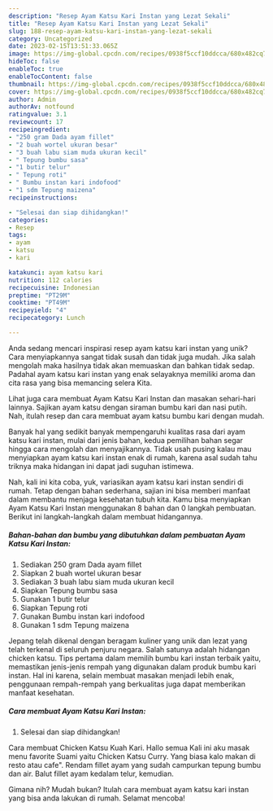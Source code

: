 ```yaml
---
description: "Resep Ayam Katsu Kari Instan yang Lezat Sekali"
title: "Resep Ayam Katsu Kari Instan yang Lezat Sekali"
slug: 188-resep-ayam-katsu-kari-instan-yang-lezat-sekali
category: Uncategorized
date: 2023-02-15T13:51:33.065Z
image: https://img-global.cpcdn.com/recipes/0938f5ccf10ddcca/680x482cq70/ayam-katsu-kari-instan-foto-resep-utama.jpg
hideToc: false
enableToc: true
enableTocContent: false
thumbnail: https://img-global.cpcdn.com/recipes/0938f5ccf10ddcca/680x482cq70/ayam-katsu-kari-instan-foto-resep-utama.jpg
cover: https://img-global.cpcdn.com/recipes/0938f5ccf10ddcca/680x482cq70/ayam-katsu-kari-instan-foto-resep-utama.jpg
author: Admin
authorAv: notfound
ratingvalue: 3.1
reviewcount: 17
recipeingredient:
- "250 gram Dada ayam fillet"
- "2 buah wortel ukuran besar"
- "3 buah labu siam muda ukuran kecil"
- " Tepung bumbu sasa"
- "1 butir telur"
- " Tepung roti"
- " Bumbu instan kari indofood"
- "1 sdm Tepung maizena"
recipeinstructions:

- "Selesai dan siap dihidangkan!"
categories:
- Resep
tags:
- ayam
- katsu
- kari

katakunci: ayam katsu kari 
nutrition: 112 calories
recipecuisine: Indonesian
preptime: "PT29M"
cooktime: "PT49M"
recipeyield: "4"
recipecategory: Lunch

---
```





Anda sedang mencari inspirasi resep ayam katsu kari instan yang unik? Cara menyiapkannya sangat tidak susah dan tidak juga mudah. Jika salah mengolah maka hasilnya tidak akan memuaskan dan bahkan tidak sedap. Padahal ayam katsu kari instan yang enak selayaknya memiliki aroma dan cita rasa yang bisa memancing selera Kita.





Lihat juga cara membuat Ayam Katsu Kari Instan dan masakan sehari-hari lainnya. Sajikan ayam katsu dengan siraman bumbu kari dan nasi putih. Nah, itulah resep dan cara membuat ayam katsu bumbu kari dengan mudah.

Banyak hal yang sedikit banyak mempengaruhi kualitas rasa dari ayam katsu kari instan, mulai dari jenis bahan, kedua pemilihan bahan segar hingga cara mengolah dan menyajikannya. Tidak usah pusing kalau mau menyiapkan ayam katsu kari instan enak di rumah, karena asal sudah tahu triknya maka hidangan ini dapat jadi suguhan istimewa.






Nah, kali ini kita coba, yuk, variasikan ayam katsu kari instan sendiri di rumah. Tetap dengan bahan sederhana, sajian ini bisa memberi manfaat dalam membantu menjaga kesehatan tubuh kita. Kamu bisa menyiapkan Ayam Katsu Kari Instan menggunakan 8 bahan dan 0 langkah pembuatan. Berikut ini langkah-langkah dalam membuat hidangannya.

<!--inarticleads1-->

##### Bahan-bahan dan bumbu yang dibutuhkan dalam pembuatan Ayam Katsu Kari Instan:

1. Sediakan 250 gram Dada ayam fillet
1. Siapkan 2 buah wortel ukuran besar
1. Sediakan 3 buah labu siam muda ukuran kecil
1. Siapkan  Tepung bumbu sasa
1. Gunakan 1 butir telur
1. Siapkan  Tepung roti
1. Gunakan  Bumbu instan kari indofood
1. Gunakan 1 sdm Tepung maizena


Jepang telah dikenal dengan beragam kuliner yang unik dan lezat yang telah terkenal di seluruh penjuru negara. Salah satunya adalah hidangan chicken katsu. Tips pertama dalam memilih bumbu kari instan terbaik yaitu, memastikan jenis-jenis rempah yang digunakan dalam produk bumbu kari instan. Hal ini karena, selain membuat masakan menjadi lebih enak, penggunaan rempah-rempah yang berkualitas juga dapat memberikan manfaat kesehatan. 

<!--inarticleads2-->

##### Cara membuat Ayam Katsu Kari Instan:


1. Selesai dan siap dihidangkan!

Cara membuat Chicken Katsu Kuah Kari. Hallo semua Kali ini aku masak menu favorite Suami yaitu Chicken Katsu Curry. Yang biasa kalo makan di resto atau cafe&#34;. Rendam fillet ayam yang sudah campurkan tepung bumbu dan air. Balut fillet ayam kedalam telur, kemudian. 

Gimana nih? Mudah bukan? Itulah cara membuat ayam katsu kari instan yang bisa anda lakukan di rumah. Selamat mencoba!
